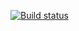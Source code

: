 [![Build status](https://ci.appveyor.com/api/projects/status/jgoa1nvomn9egn1f?svg=true)](https://ci.appveyor.com/project/Vito-jj/aqa-code)

